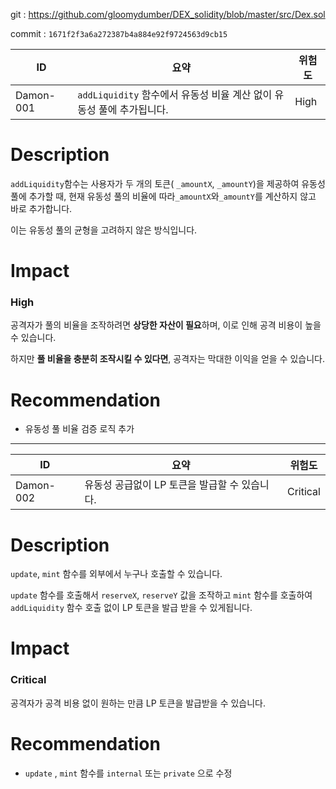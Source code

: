 git : https://github.com/gloomydumber/DEX_solidity/blob/master/src/Dex.sol

commit : `1671f2f3a6a272387b4a884e92f9724563d9cb15`

| **ID** | **요약** | **위험도** |
| --- | --- | --- |
| Damon-001 | `addLiquidity` 함수에서 유동성 비율 계산 없이 유동성 풀에 추가됩니다. | High |

# Description

`addLiquidity`함수는 사용자가 두 개의 토큰( `_amountX`, `_amountY`)을 제공하여 유동성 풀에 추가할 때, 현재 유동성 풀의 비율에 따라`_amountX`와`_amountY`를 계산하지 않고 바로 추가합니다. 

이는 유동성 풀의 균형을 고려하지 않은 방식입니다.

# Impact

### High

공격자가 풀의 비율을 조작하려면 **상당한 자산이 필요**하며, 이로 인해 공격 비용이 높을 수 있습니다.

하지만 **풀 비율을 충분히 조작시킬 수 있다면**, 공격자는 막대한 이익을 얻을 수 있습니다.

# Recommendation

- 유동성 풀 비율 검증 로직 추가

---

| **ID** | **요약** | **위험도** |
| --- | --- | --- |
| Damon-002 | 유동성 공급없이 LP 토큰을 발급할 수 있습니다. | Critical |

# Description

`update`, `mint` 함수를 외부에서 누구나 호출할 수 있습니다.

`update` 함수를 호출해서 `reserveX`, `reserveY` 값을 조작하고 `mint` 함수를 호출하여 `addLiquidity` 함수 호출 없이 LP 토큰을 발급 받을 수 있게됩니다.

# Impact

### Critical

공격자가 공격 비용 없이 원하는 만큼 LP 토큰을 발급받을 수 있습니다.

# Recommendation

- `update` , `mint`  함수를 `internal` 또는 `private` 으로 수정